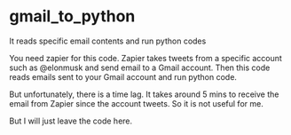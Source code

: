 # gmail_to_python

It reads specific email contents and run python codes

You need zapier for this code.
Zapier takes tweets from a specific account such as @elonmusk and send email to a Gmail account.
Then this code reads emails sent to your Gmail account and run python code.

But unfortunately, there is a time lag.
It takes around 5 mins to receive the email from Zapier since the account tweets.
So it is not useful for me.

But I will just leave the code here.
